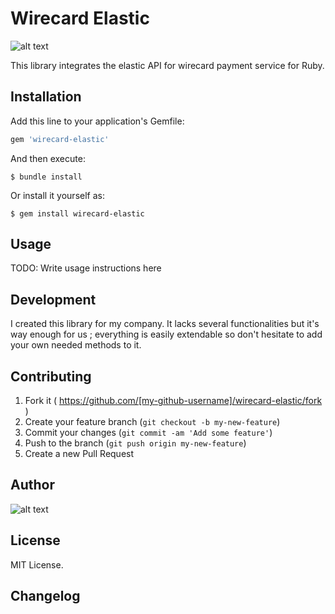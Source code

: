 
# Wirecard Elastic

![alt text](https://hostbillapp.com/images/wirecard.png "Wirecard GmbH")

This library  integrates the elastic API for wirecard payment service for Ruby.

## Installation

Add this line to your application's Gemfile:

```ruby
gem 'wirecard-elastic'
```

And then execute:

    $ bundle install

Or install it yourself as:

    $ gem install wirecard-elastic

## Usage

TODO: Write usage instructions here

## Development

I created this library for my company. It lacks several functionalities but it's way enough for us ; everything is easily extendable so don't hesitate to add your own needed methods to it.

## Contributing

1. Fork it ( https://github.com/[my-github-username]/wirecard-elastic/fork )
2. Create your feature branch (`git checkout -b my-new-feature`)
3. Commit your changes (`git commit -am 'Add some feature'`)
4. Push to the branch (`git push origin my-new-feature`)
5. Create a new Pull Request

## Author

![alt text](http/gravatar.com/userimage/57606027/93dc897e863331faa6a85e6072bfd5a7.png?size=200 "Laurent Schaffner")

## License

MIT License.

## Changelog
